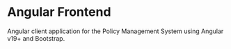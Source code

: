# Angular Frontend
Angular client application for the Policy Management System using Angular v19+ and Bootstrap. 